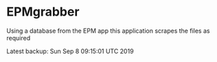 # EPMgrabber
Using a database from the EPM app this application scrapes the files as required


Latest backup: Sun Sep 8 09:15:01 UTC 2019
